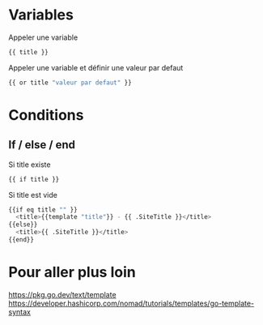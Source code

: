 # Variables 
Appeler une variable 
```bash
{{ title }}
```
Appeler une variable et définir une valeur par defaut
```bash
{{ or title "valeur par defaut" }}
```

# Conditions 

## If / else / end

Si title existe 
```bash
{{ if title }}
```

Si title est vide 
```bash
{{if eq title "" }}
  <title>{{template "title"}} - {{ .SiteTitle }}</title>
{{else}}
  <title>{{ .SiteTitle }}</title>
{{end}}
```

# Pour aller plus loin
https://pkg.go.dev/text/template
https://developer.hashicorp.com/nomad/tutorials/templates/go-template-syntax

